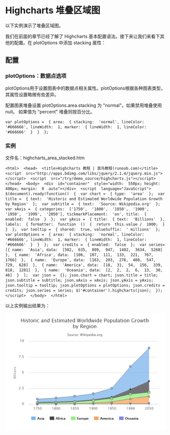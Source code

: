 # Highcharts 堆叠区域图

以下实例演示了堆叠区域图。

我们在前面的章节已经了解了 Highcharts 基本配置语法。接下来让我们来看下其他的配置。在 plotOptions 中添加 stacking 属性：

## 配置

### plotOptions：数据点选项

plotOptions用于设置图表中的数据点相关属性。plotOptions根据各种图表类型，其属性设置略微有些差异。

配置图表堆叠设置 plotOptions.area.stacking 为 "normal"。如果禁用堆叠使用 null。 如果值为 "percent" 堆叠则按百分比。

```
var plotOptions =  { area:  { stacking:  'normal', lineColor:  '#666666', lineWidth:  1, marker:  { lineWidth:  1, lineColor:  '#666666'  }  }  };
```

### 实例

文件名：highcharts_area_stacked.htm

```
<html>  <head>  <title>Highcharts 教程 | 菜鸟教程(runoob.com)</title>  <script  src="http://apps.bdimg.com/libs/jquery/2.1.4/jquery.min.js"></script>  <script  src="/try/demo_source/highcharts.js"></script>  </head>  <body>  <div  id="container"  style="width:  550px; height:  400px; margin:  0  auto"></div>  <script  language="JavaScript"> $(document).ready(function()  {  var chart =  { type:  'area'  };  var title =  { text:  'Historic and Estimated Worldwide Population Growth by Region'  };  var subtitle =  { text:  'Source: Wikipedia.org'  };  var xAxis =  { categories:  ['1750',  '1800',  '1850',  '1900',  '1950',  '1999',  '2050'], tickmarkPlacement:  'on', title:  { enabled:  false  }  };  var yAxis =  { title:  { text:  'Billions'  }, labels:  { formatter:  function  ()  {  return  this.value /  1000;  }  }  };  var tooltip =  { shared:  true, valueSuffix:  ' millions'  };  var plotOptions =  { area:  { stacking:  'normal', lineColor:  '#666666', lineWidth:  1, marker:  { lineWidth:  1, lineColor:  '#666666'  }  }  };  var credits =  { enabled:  false  };  var series=  [{ name:  'Asia', data:  [502,  635,  809,  947,  1402,  3634,  5268]  },  { name:  'Africa', data:  [106,  107,  111,  133,  221,  767,  1766]  },  { name:  'Europe', data:  [163,  203,  276,  408,  547,  729,  628]  },  { name:  'America', data:  [18,  31,  54,  156,  339,  818,  1201]  },  { name:  'Oceania', data:  [2,  2,  2,  6,  13,  30,  46]  }  ];  var json =  {}; json.chart = chart; json.title = title; json.subtitle = subtitle; json.xAxis = xAxis; json.yAxis = yAxis; json.tooltip = tooltip; json.plotOptions = plotOptions; json.credits = credits; json.series = series; $('#container').highcharts(json);  });  </script>  </body>  </html>
```



以上实例输出结果为：

![](img/18.png)
